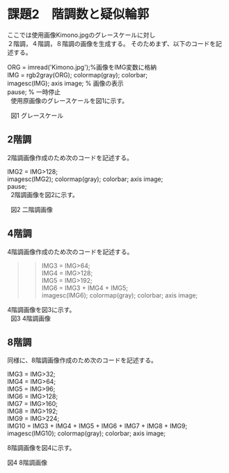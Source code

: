 # 課題2　階調数と疑似輪郭  
ここでは使用画像Kimono.jpgのグレースケールに対し  
２階調，４階調，８階調の画像を生成する。 
そのためまず、以下のコードを記述する。  
  
ORG = imread('Kimono.jpg');%画像をIMG変数に格納  
IMG = rgb2gray(ORG); colormap(gray); colorbar;  
imagesc(IMG); axis image; % 画像の表示  
pause; % 一時停止  
  
使用原画像のグレースケールを図1に示す。  
  
  
図1 グレースケール  
  
## 2階調  
2階調画像作成のため次のコードを記述する。  
  
IMG2 = IMG>128;  
imagesc(IMG2); colormap(gray); colorbar;  axis image;  
pause;  
  
2階調画像を図2に示す。  
  

  
図2 二階調画像  
  
## 4階調  
4階調画像作成のため次のコードを記述する。   
  
>> IMG3 = IMG>64;  
>> IMG4 = IMG>128;  
>> IMG5 = IMG>192;  
>> IMG6 = IMG3 + IMG4 + IMG5;  
>> imagesc(IMG6); colormap(gray); colorbar;  axis image;  
  
  
4階調画像を図3に示す。  
  
図3 4階調画像  
  
## 8階調  
同様に、8階調画像作成のため次のコードを記述する。 
  
IMG3 = IMG>32;  
IMG4 = IMG>64;  
IMG5 = IMG>96;  
IMG6 = IMG>128;  
IMG7 = IMG>160;  
IMG8 = IMG>192;  
IMG9 = IMG>224;  
IMG10 = IMG3 + IMG4 + IMG5 + IMG6 + IMG7 + IMG8 + IMG9;  
imagesc(IMG10); colormap(gray); colorbar;  axis image;  
  
8階調画像を図4に示す。  
  
  
図4 8階調画像
